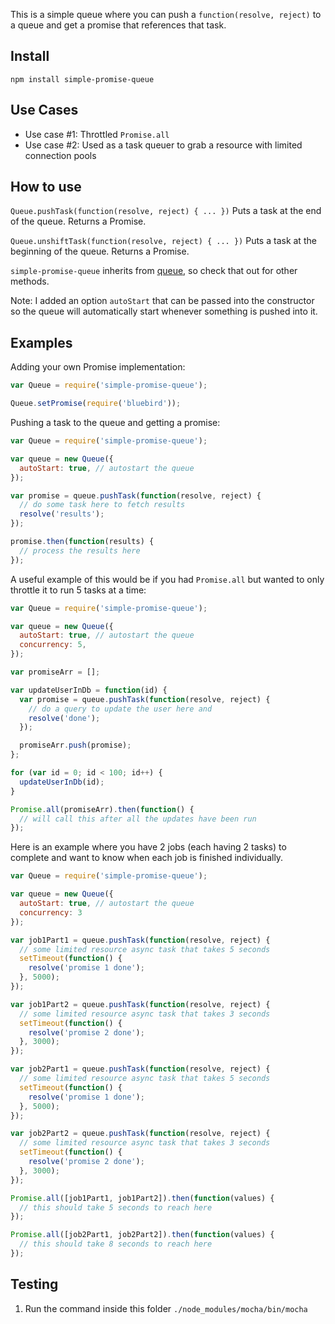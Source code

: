 This is a simple queue where you can push a `function(resolve, reject)` to a queue and
get a promise that references that task.

## Install
`npm install simple-promise-queue`

## Use Cases
* Use case #1: Throttled `Promise.all`
* Use case #2: Used as a task queuer to grab a resource with limited connection pools

## How to use

`Queue.pushTask(function(resolve, reject) { ... })` Puts a task at the end of the queue. Returns a Promise.

`Queue.unshiftTask(function(resolve, reject) { ... })` Puts a task at the beginning of the queue. Returns a Promise.

`simple-promise-queue` inherits from [queue](https://github.com/jessetane/queue), so check that out for other methods.

Note: I added an option `autoStart` that can be passed into the constructor so the queue
will automatically start whenever something is pushed into it.

## Examples

Adding your own Promise implementation:
```js
var Queue = require('simple-promise-queue');

Queue.setPromise(require('bluebird'));
```

Pushing a task to the queue and getting a promise:
```js
var Queue = require('simple-promise-queue');

var queue = new Queue({
  autoStart: true, // autostart the queue
});

var promise = queue.pushTask(function(resolve, reject) {
  // do some task here to fetch results
  resolve('results');
});

promise.then(function(results) {
  // process the results here
});
```

A useful example of this would be if you had `Promise.all` but wanted to only throttle
it to run 5 tasks at a time:

```js
var Queue = require('simple-promise-queue');

var queue = new Queue({
  autoStart: true, // autostart the queue
  concurrency: 5,
});

var promiseArr = [];

var updateUserInDb = function(id) {
  var promise = queue.pushTask(function(resolve, reject) {
    // do a query to update the user here and
    resolve('done');
  });

  promiseArr.push(promise);
};

for (var id = 0; id < 100; id++) {
  updateUserInDb(id);
}

Promise.all(promiseArr).then(function() {
  // will call this after all the updates have been run
});

```

Here is an example where you have 2 jobs (each having 2 tasks) to complete and
want to know when each job is finished individually.
```js
var Queue = require('simple-promise-queue');

var queue = new Queue({
  autoStart: true, // autostart the queue
  concurrency: 3
});

var job1Part1 = queue.pushTask(function(resolve, reject) {
  // some limited resource async task that takes 5 seconds
  setTimeout(function() {
    resolve('promise 1 done');
  }, 5000);
});

var job1Part2 = queue.pushTask(function(resolve, reject) {
  // some limited resource async task that takes 3 seconds
  setTimeout(function() {
    resolve('promise 2 done');
  }, 3000);
});

var job2Part1 = queue.pushTask(function(resolve, reject) {
  // some limited resource async task that takes 5 seconds
  setTimeout(function() {
    resolve('promise 1 done');
  }, 5000);
});

var job2Part2 = queue.pushTask(function(resolve, reject) {
  // some limited resource async task that takes 3 seconds
  setTimeout(function() {
    resolve('promise 2 done');
  }, 3000);
});

Promise.all([job1Part1, job1Part2]).then(function(values) {
  // this should take 5 seconds to reach here
});

Promise.all([job2Part1, job2Part2]).then(function(values) {
  // this should take 8 seconds to reach here
});
```

## Testing
1. Run the command inside this folder `./node_modules/mocha/bin/mocha`
